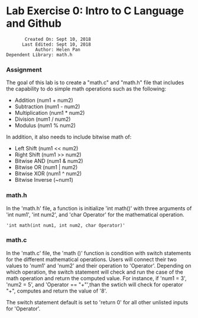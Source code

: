 # Lab Exercise 0: Intro to C Language and Github

           Created On: Sept 10, 2018
          Last Edited: Sept 10, 2018
               Author: Helen Pan
    Dependent Library: math.h

### Assignment

The goal of this lab is to create a "math.c" and "math.h" file that includes the capability to do simple math operations such as the following:

- Addition          (num1 + num2)
- Subtraction       (num1 - num2)
- Multiplication    (num1 * num2)
- Division          (num1 / num2)
- Modulus           (num1 % num2)

In addition, it also needs to include bitwise math of:

- Left Shift        (num1 << num2)
- Right Shift       (num1 >> num2)
- Bitwise AND       (num1 & num2)
- Bitwise OR        (num1 | num2)
- Bitwise XOR       (num1 ^ num2)
- Bitwise Inverse   (~num1)

### math.h

In the 'math.h' file, a function is initialize 'int math()' with three arguments of 'int num1', 'int num2', and 'char Operator' for the mathematical operation.

    'int math(int num1, int num2, char Operator)'

### math.c

In the 'math.c' file, the 'math ()' function is condition with switch statements for the different mathematical operations. Users will connect their two values to 'num1' and 'num2' and their operation to 'Operator'. Depending on which operation, the switch statement will check and run the case of the math operation and return the computed value. 
For instance, if 'num1 = 3', 'num2 = 5', and 'Operator == "+"',than the swtich will check for operator "+", computes and return the value of '8'. 

The switch statement default is set to 'return 0' for all other unlisted inputs for 'Operator'.